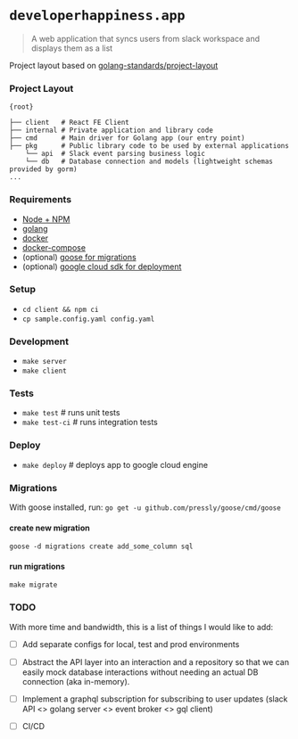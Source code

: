 # `developerhappiness.app`

> A web application that syncs users from slack workspace and displays them as a list

Project layout based on [golang-standards/project-layout](https://github.com/golang-standards/project-layout)

### Project Layout

```
{root}

├── client   # React FE Client
├── internal # Private application and library code
├── cmd      # Main driver for Golang app (our entry point)
├── pkg      # Public library code to be used by external applications
    └── api  # Slack event parsing business logic
    └── db   # Database connection and models (lightweight schemas provided by gorm)
...
```

### Requirements

- [Node + NPM](https://nodejs.org/en/) 
- [golang](https://golang.org/)
- [docker](https://docs.docker.com/get-docker/)
- [docker-compose](https://docs.docker.com/compose/install/)
- (optional) [goose for migrations](https://github.com/pressly/goose)
- (optional) [google cloud sdk for deployment](https://cloud.google.com/sdk/docs/downloads-versioned-archives)

### Setup

- `cd client && npm ci`
- `cp sample.config.yaml config.yaml`

### Development

- `make server`
- `make client`

### Tests

- `make test` # runs unit tests
- `make test-ci` # runs integration tests

### Deploy

- `make deploy` # deploys app to google cloud engine

### Migrations

With goose installed, run: `go get -u github.com/pressly/goose/cmd/goose`

#### create new migration

`goose -d migrations create add_some_column sql`

#### run migrations

`make migrate`

### TODO

With more time and bandwidth, this is a list of things I would like to add:

* [ ] Add separate configs for local, test and prod environments
* [ ] Abstract the API layer into an interaction and a repository so that we can easily mock database interactions without needing an actual DB connection (aka in-memory).
* [ ] Implement a graphql subscription for subscribing to user updates (slack API <> golang server <> event broker <> gql client)
* [ ] CI/CD

